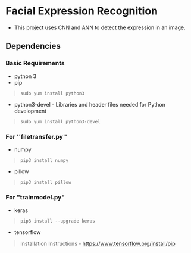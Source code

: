 # Facial Expression Recognition

* This project uses CNN and ANN to detect the expression in an image.


## Dependencies  

### Basic Requirements

* python 3
* pip

>`sudo yum install python3`

 * python3-devel - Libraries and header files needed for Python development
>`sudo yum install python3-devel`
  

### For ''filetransfer.py''

* numpy
>`pip3 install numpy`
* pillow
>`pip3 install pillow`

### For "trainmodel.py"

* keras
>`pip3 install --upgrade keras`
* tensorflow
>Installation Instructions - https://www.tensorflow.org/install/pip

